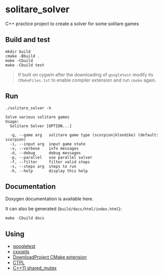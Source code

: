 # solitare_solver
C++ practice project to create a solver for some solitare games

## Build and test
```
mkdir build
cmake -Bbuild .
make -Cbuild
make -Cbuild test
```
> If built on cygwin after the downloading of `googletest` modify its `CMakeFiles.txt` to enable compiler extension and run `cmake` again.

## Run
```
./solitare_solver -h

Solve various solitare games
Usage:
  Solitare Solver [OPTION...]

  -g, --game arg   solitare game type (scorpion|klondike) (default: scorpion)
  -i, --input arg  input game state
  -v, --verbose    info messages
  -d, --debug      debug messages
  -p, --parallel   use parallel solver
  -f, --filter     filter valid steps
  -s, --steps arg  steps to run
  -h, --help       display this help
```

## Documentation

Doxygen documentation is available here.

It can also be generated (`build/docs/html/index.html`):
```
make -Cbuild docs
```

## Using
- [googletest](https://github.com/google/googletest)
- [cxxopts](https://github.com/jarro2783/cxxopts)
- [DownloadProject CMake extension](https://github.com/Crascit/DownloadProject)
- [CTPL](https://github.com/vit-vit/ctpl)
- [C++11 shared_mutex](https://github.com/HowardHinnant/HowardHinnant.github.io/blob/master/shared_mutex)

